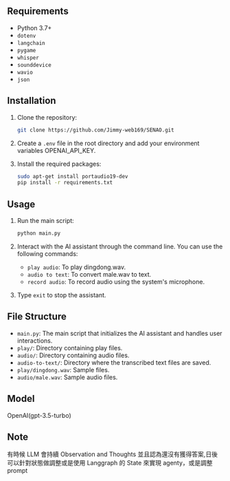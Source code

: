 ## Requirements

- Python 3.7+
- `dotenv`
- `langchain`
- `pygame`
- `whisper`
- `sounddevice`
- `wavio`
- `json`

## Installation

1. Clone the repository:

   ```sh
   git clone https://github.com/Jimmy-web169/SENAO.git
   ```

2. Create a `.env` file in the root directory and add your environment variables OPENAI_API_KEY.

3. Install the required packages:
   ```sh
   sudo apt-get install portaudio19-dev
   pip install -r requirements.txt
   ```

## Usage

1. Run the main script:

   ```sh
   python main.py
   ```

2. Interact with the AI assistant through the command line. You can use the following commands:

   - `play audio`: To play dingdong.wav.
   - `audio to text`: To convert male.wav to text.
   - `record audio`: To record audio using the system's microphone.

3. Type `exit` to stop the assistant.

## File Structure

- `main.py`: The main script that initializes the AI assistant and handles user interactions.
- `play/`: Directory containing play files.
- `audio/`: Directory containing audio files.
- `audio-to-text/`: Directory where the transcribed text files are saved.
- `play/dingdong.wav`: Sample files.
- `audio/male.wav`: Sample audio files.

## Model

OpenAI(gpt-3.5-turbo)

## Note

有時候 LLM 會持續 Observation and Thoughts 並且認為還沒有獲得答案,日後可以針對狀態做調整或是使用 Langgraph 的 State 來實現 agenty，或是調整 prompt
